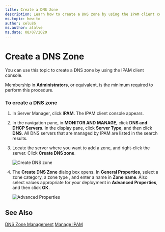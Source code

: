 ```yaml
---
title: Create a DNS Zone
description: Learn how to create a DNS zone by using the IPAM client console.
ms.topic: how-to
author: xelu86
ms.author: alalve
ms.date: 08/07/2020
---
```

# Create a DNS Zone

You can use this topic to create a DNS zone by using the IPAM client console.

Membership in **Administrators**, or equivalent, is the minimum required to perform this procedure.

### To create a DNS zone

1.  In Server Manager, click  **IPAM**. The IPAM client console appears.

2.  In the navigation pane, in **MONITOR AND MANAGE**, click **DNS and DHCP Servers**. In the display pane, click **Server Type**, and then click **DNS**. All DNS servers that are managed by IPAM are listed in the search results.

3.  Locate the server where you want to add a zone, and right-click the server.  Click **Create DNS zone**.

    ![Create DNS zone](../../media/Create-a-DNS-Zone/ipam_CreateDNSZone_01a.jpg)

4.  The **Create DNS Zone** dialog box opens. In **General Properties**, select a zone category, a zone type , and enter a name in **Zone name**. Also select values appropriate for your deployment in **Advanced Properties**, and then click **OK**.

    ![Advanced Properties](../../media/Create-a-DNS-Zone/ipam_CreateDNSZone_02a.jpg)

## See Also
[DNS Zone Management](DNS-Zone-Management.md)
[Manage IPAM](Manage-IPAM.md)




